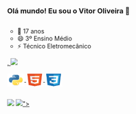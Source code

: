 ### Olá mundo! Eu sou o Vitor Oliveira 👋
##
  <ul type="circle">
    <li> 🔭 17 anos
    <li> 😄 3º Ensino Médio
    <li> ⚡ Técnico Eletromecânico
  </ul>

 <div>
  <a href="https://github.com/VitorOliveiraSilva">,
  <img height="180em" src="https://github-readme-stats.vercel.app/api?username=vitoroliveira&show_icons=true&theme=algolia&include_all_commits=true&count_private=true"/>
 </div>
  
 <div style="display: inline_block"><br>
  <img align="center" alt="Vi-Python" height="30" width="40" src="https://raw.githubusercontent.com/devicons/devicon/master/icons/python/python-original.svg">
  <img align="center" alt="Vi-HTML" height="30" width="40" src="https://raw.githubusercontent.com/devicons/devicon/master/icons/html5/html5-original.svg">
  <img align="center" alt="Vi-CSS" height="30" width="40" src="https://raw.githubusercontent.com/devicons/devicon/master/icons/css3/css3-original.svg">
 </div>
  
##
  
<div> 
    <a href="https://open.spotify.com/user/j5zz4zlb36bcml668btv8j8pi?si=RoP4-cVRSFKImSy6cQCHvg" target="_blank" rel="external"><img src="https://img.shields.io/badge/Spotify-1ED760?&style=for-     the-badge&logo=spotify&logoColor=white" target="_blank" rel="external"></a>
    <a href="zThanatossz#8194" target="_blank"><img src="<img src="https://img.icons8.com/doodle/48/000000/discord-new-logo.png"/>"></a>
</div>
